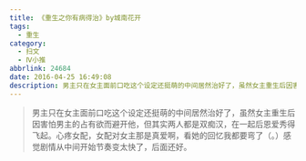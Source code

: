 ```yaml
---
title: 《重生之你有病得治》by城南花开
tags:
  - 重生
category:
  - 扫文
  - Ⅳ小推
abbrlink: 24684
date: 2016-04-25 16:49:08
description: 男主只在女主面前口吃这个设定还挺萌的中间居然治好了，虽然女主重生后因害怕男主的占有欲而避开他，但其实两人都是双痴汉，在一起后恩爱秀得飞起。心疼女配，女配对女主那是真爱啊，看她的回忆我都要弯了。感觉剧情从中间开始节奏变太快了，后面还好。
---
```

<meta name="referrer" content="no-referrer" />

> 男主只在女主面前口吃这个设定还挺萌的中间居然治好了，虽然女主重生后因害怕男主的占有欲而避开他，但其实两人都是双痴汉，在一起后恩爱秀得飞起。心疼女配，女配对女主那是真爱啊，看她的回忆我都要弯了（。）感觉剧情从中间开始节奏变太快了，后面还好。

<!-- more -->